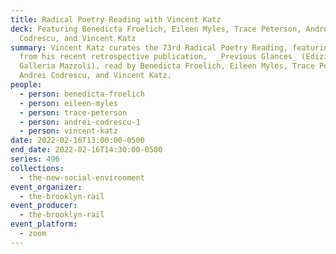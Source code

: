 ```yaml
---
title: Radical Poetry Reading with Vincent Katz
deck: Featuring Benedicta Froelich, Eileen Myles, Trace Peterson, Andrei
  Codrescu, and Vincent Katz
summary: Vincent Katz curates the 73rd Radical Poetry Reading, featuring poetry
  from his recent retrospective publication,  _Previous Glances_ (Edizioni
  Galleria Mazzoli), read by Benedicta Froelich, Eileen Myles, Trace Peterson,
  Andrei Codrescu, and Vincent Katz.
people:
  - person: benedicta-froelich
  - person: eileen-myles
  - person: trace-peterson
  - person: andrei-codrescu-1
  - person: vincent-katz
date: 2022-02-16T13:00:00-0500
end_date: 2022-02-16T14:30:00-0500
series: 496
collections:
  - the-new-social-environment
event_organizer:
  - the-brooklyn-rail
event_producer:
  - the-brooklyn-rail
event_platform:
  - zoom
---
```

